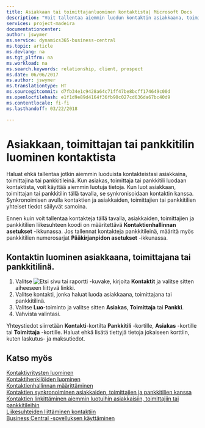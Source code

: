 ```yaml
---
title: Asiakkaan tai toimittajanluominen kontaktista| Microsoft Docs
description: "Voit tallentaa aiemmin luodun kontaktin asiakkaana, toimittajana tai pankkitilinä käyttämällä aiemmin luotuja tietoja ja määrittämällä liikesuhteen."
services: project-madeira
documentationcenter: 
author: jswymer
ms.service: dynamics365-business-central
ms.topic: article
ms.devlang: na
ms.tgt_pltfrm: na
ms.workload: na
ms.search.keywords: relationship, client, prospect
ms.date: 06/06/2017
ms.author: jswymer
ms.translationtype: HT
ms.sourcegitcommit: d7fb34e1c9428a64c71ff47be8bcff174649c00d
ms.openlocfilehash: e1f1d9e89d4164f36fb90c027cd636da67bc40d9
ms.contentlocale: fi-fi
ms.lasthandoff: 03/22/2018

---
```

# <a name="create-a-customer-vendor-or-bank-account-from-a-contact"></a>Asiakkaan, toimittajan tai pankkitilin luominen kontaktista
Haluat ehkä tallentaa jotkin aiemmin luoduista kontakteistasi asiakkaina, toimittajina tai pankkitileinä. Kun asiakas, toimittaja tai pankkitili luodaan kontaktista, voit käyttää aiemmin luotuja tietoja. Kun luot asiakkaan, toimittajan tai pankkitilin tällä tavalla, se synkronisoidaan kontaktin kanssa. Synkronoimisen avulla kontaktien ja asiakkaiden, toimittajien tai pankkitilien yhteiset tiedot säilyvät samoina.

Ennen kuin voit tallentaa kontakteja tällä tavalla, asiakkaiden, toimittajien ja pankkitilien liikesuhteen koodi on määritettävä **Kontaktienhallinnan asetukset** -ikkunassa. Jos tallennat kontakteja pankkitileinä, määritä myös pankkitilien numerosarjat **Pääkirjanpidon asetukset** -ikkunassa.

## <a name="to-create-a-contact-as-a-customer-vendor-or-bank-account"></a>Kontaktin luominen asiakkaana, toimittajana tai pankkitilinä.
1. Valitse ![Etsi sivu tai raportti](media/ui-search/search_small.png "Etsi sivu tai raportti -kuvake") -kuvake, kirjoita **Kontaktit** ja valitse sitten aiheeseen liittyvä linkki.
2. Valitse kontakti, jonka haluat luoda asiakkaana, toimittajana tai pankkitilinä.
3. Valitse **Luo**-toiminto ja valitse sitten **Asiakas**, **Toimittaja** tai **Pankki**.
4. Vahvista valintasi.

Yhteystiedot siirretään **Kontakti**-kortilta **Pankkitili** -kortille, **Asiakas** -kortille tai **Toimittaja** -kortille. Haluat ehkä lisätä tiettyjä tietoja jokaiseen korttiin, kuten laskutus- ja maksutiedot.

## <a name="see-also"></a>Katso myös
[Kontaktiyritysten luominen](marketing-create-contact-companies.md)  
[Kontaktihenkilöiden luominen](marketing-create-contact-persons.md)  
[Kontaktienhallinnan määrittäminen](marketing-setup-marketing.md)  
[Kontaktien synkronoiminen asiakkaiden, toimittajien ja pankkitilien kanssa](marketing-synchronize-contacts-customers-vendors-bank-accounts.md)  
[Kontaktien linkittäminen aiemmin luotuihin asiakkaisiin, toimittajiin tai pankkitileihin](marketing-how-link-contact.md)  
[Liikesuhteiden liittäminen kontaktiin](marketing-business-relations.md#AssignBusRelContact)  
[Business Central -sovelluksen käyttäminen](ui-work-product.md)


